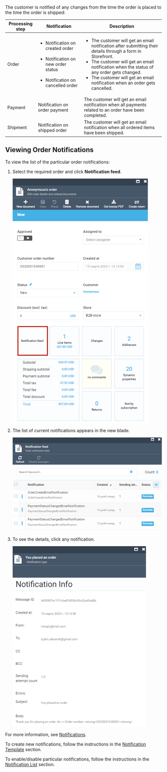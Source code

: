 The customer is notified of any changes from the time the order is placed to the time the order is shipped:

| Processing step 	| Notification                                                                                                                         	| Description                                                                                                                                                                                                                                                                                                     	|
|-----------------	|--------------------------------------------------------------------------------------------------------------------------------------	|-----------------------------------------------------------------------------------------------------------------------------------------------------------------------------------------------------------------------------------------------------------------------------------------------------------------	|
| Order           	| <ul> <li>Notification on created order</li><br> <li>Notification on new order status</li><br> <li>Notification on cancelled order</li> </ul> 	| <ul> <li>The customer will get an email notification after submitting their details through a form in Storefront.</li> <li>The customer will get an email notification when the status of any order gets changed.</li> <li>The customer will get an email notification when an order gets cancelled.</li> </ul> 	|
| Payment         	| Notification on order payment                                                                                                        	| The customer will get an email notification when all payments related to an order have been completed.                                                                                                                                                                                                          	|
| Shipment        	| Notification on shipped order                                                                                                        	| The customer will get an email notification when all ordered items have been shipped.                                                                                                                                                                                                                           	|

## Viewing Order Notifications

To view the list of the particular order notifications:

1. Select the required order and click **Notification feed**.

    ![General order information](media/current-order-notifications.png)

1. The list of current notifications appears in the new blade.

    ![General order information](media/notification-feed.png)

1. To see the details, click any notification.

    ![General order information](media/notification-infopng.png)

For more information, see [Notifications](../notifications/overview.md).

To create new notifications, follow the instructions in the [Notification Template](../notifications/notification-templates.md) section.

To enable/disable particular notifications, follow the instructions in the  [Notification List](../notifications/notification-list.md) section.